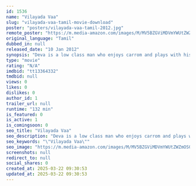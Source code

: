 ```yaml
---
id: 1536
name: "Vilayada Vaa"
slug: "vilayada-vaa-tamil-movie-download"
poster: "posters/vilayada-vaa-tamil-2012.jpg"
remote_poster: "https://m.media-amazon.com/images/M/MV5BZGViMDVmYWUtZWZmOS00YzEyLTg5YzItOTk4NDA0ZDhkNDQxXkEyXkFqcGc@._V1_SX300.jpg"
original_language: "Tamil"
dubbed_in: null
released_date: "10 Jan 2012"
synopsis: "Deva is a low class man who enjoys carrom and plays with his friends. He adopts Naveen, who becomes an expert at the game. The story revolves around Naveen's struggles toward success in the world of carrom."
type: "movie"
rating: "N/A"
imdbid: "tt13364332"
tmdbid: null
views: 0
likes: 0
dislikes: 0
author_id: 1
trailer_url: null
runtime: "132 min"
is_featured: 0
is_active: 1
is_comingsoon: 0
seo_title: "Vilayada Vaa"
seo_description: "Deva is a low class man who enjoys carrom and plays with his friends. He adopts Naveen, who becomes an expert at the game. The story revolves around Naveen's struggles toward success in the world of carrom."
seo_keywords: "\"Vilayada Vaa\""
seo_image: "https://m.media-amazon.com/images/M/MV5BZGViMDVmYWUtZWZmOS00YzEyLTg5YzItOTk4NDA0ZDhkNDQxXkEyXkFqcGc@._V1_SX300.jpg"
screenshots: null
redirect_to: null
social_shares: 0
created_at: 2025-03-22 09:30:53
updated_at: 2025-03-22 09:30:53
---
```


